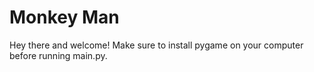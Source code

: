 # Monkey Man

Hey there and welcome! Make sure to install pygame on your computer before running main.py.